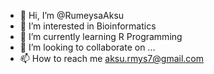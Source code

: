 - 👋 Hi, I’m @RumeysaAksu
- 👀 I’m interested in Bioinformatics
- 🌱 I’m currently learning R Programming
- 💞️ I’m looking to collaborate on ...
- 📫 How to reach me aksu.rmys7@gmail.com
<!---
RumeysaAksu/RumeysaAksu is a ✨ special ✨ repository because its `README.md` (this file) appears on your GitHub profile.
You can click the Preview link to take a look at your changes.
--->

